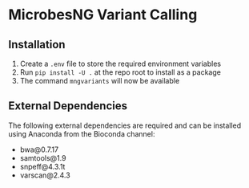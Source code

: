 # MicrobesNG Variant Calling

## Installation
1. Create a `.env` file to store the required environment variables
2. Run `pip install -U .` at the repo root to install as a package
3. The command `mngvariants` will now be available

## External Dependencies
The following external dependencies are required and can be installed using Anaconda from the Bioconda channel:
- bwa@<span />0.7.17
- samtools@<span />1.9
- snpeff@<span />4.3.1t
- varscan@<span />2.4.3

